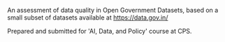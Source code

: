 An assessment of data quality in Open Government Datasets, based on a small subset of datasets available at https://data.gov.in/

Prepared and submitted for 'AI, Data, and Policy' course at CPS.
